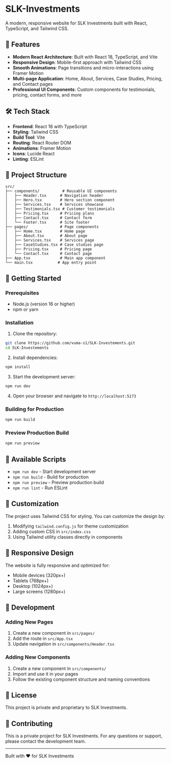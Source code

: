 # SLK-Investments

A modern, responsive website for SLK Investments built with React, TypeScript, and Tailwind CSS.

## 🚀 Features

- **Modern React Architecture**: Built with React 18, TypeScript, and Vite
- **Responsive Design**: Mobile-first approach with Tailwind CSS
- **Smooth Animations**: Page transitions and micro-interactions using Framer Motion
- **Multi-page Application**: Home, About, Services, Case Studies, Pricing, and Contact pages
- **Professional UI Components**: Custom components for testimonials, pricing, contact forms, and more

## 🛠️ Tech Stack

- **Frontend**: React 18 with TypeScript
- **Styling**: Tailwind CSS
- **Build Tool**: Vite
- **Routing**: React Router DOM
- **Animations**: Framer Motion
- **Icons**: Lucide React
- **Linting**: ESLint

## 📁 Project Structure

```
src/
├── components/          # Reusable UI components
│   ├── Header.tsx      # Navigation header
│   ├── Hero.tsx        # Hero section component
│   ├── Services.tsx    # Services showcase
│   ├── Testimonials.tsx # Customer testimonials
│   ├── Pricing.tsx     # Pricing plans
│   ├── Contact.tsx     # Contact form
│   └── Footer.tsx      # Site footer
├── pages/              # Page components
│   ├── Home.tsx        # Home page
│   ├── About.tsx       # About page
│   ├── Services.tsx    # Services page
│   ├── CaseStudies.tsx # Case studies page
│   ├── Pricing.tsx     # Pricing page
│   └── Contact.tsx     # Contact page
├── App.tsx             # Main app component
└── main.tsx           # App entry point
```

## 🚀 Getting Started

### Prerequisites

- Node.js (version 16 or higher)
- npm or yarn

### Installation

1. Clone the repository:
```bash
git clone https://github.com/vuma-s1/SLK-Investements.git
cd SLK-Investements
```

2. Install dependencies:
```bash
npm install
```

3. Start the development server:
```bash
npm run dev
```

4. Open your browser and navigate to `http://localhost:5173`

### Building for Production

```bash
npm run build
```

### Preview Production Build

```bash
npm run preview
```

## 📝 Available Scripts

- `npm run dev` - Start development server
- `npm run build` - Build for production
- `npm run preview` - Preview production build
- `npm run lint` - Run ESLint

## 🎨 Customization

The project uses Tailwind CSS for styling. You can customize the design by:

1. Modifying `tailwind.config.js` for theme customization
2. Adding custom CSS in `src/index.css`
3. Using Tailwind utility classes directly in components

## 📱 Responsive Design

The website is fully responsive and optimized for:
- Mobile devices (320px+)
- Tablets (768px+)
- Desktop (1024px+)
- Large screens (1280px+)

## 🔧 Development

### Adding New Pages

1. Create a new component in `src/pages/`
2. Add the route in `src/App.tsx`
3. Update navigation in `src/components/Header.tsx`

### Adding New Components

1. Create a new component in `src/components/`
2. Import and use it in your pages
3. Follow the existing component structure and naming conventions

## 📄 License

This project is private and proprietary to SLK Investments.

## 🤝 Contributing

This is a private project for SLK Investments. For any questions or support, please contact the development team.

---

Built with ❤️ for SLK Investments

